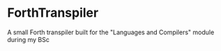 # ForthTranspiler
A small Forth transpiler built for the "Languages and Compilers" module during my BSc
